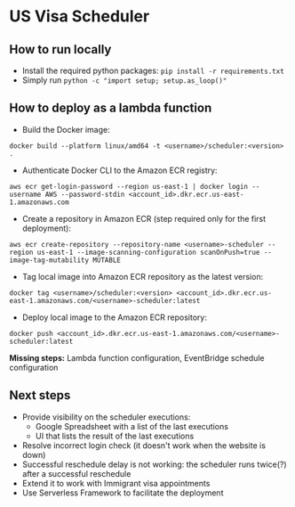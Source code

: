 # US Visa Scheduler

## How to run locally
- Install the required python packages: `pip install -r requirements.txt`
- Simply run `python -c "import setup; setup.as_loop()"`

## How to deploy as a lambda function
- Build the Docker image:
```
docker build --platform linux/amd64 -t <username>/scheduler:<version> .
```
- Authenticate Docker CLI to the Amazon ECR registry:
```
aws ecr get-login-password --region us-east-1 | docker login --username AWS --password-stdin <account_id>.dkr.ecr.us-east-1.amazonaws.com
```
- Create a repository in Amazon ECR (step required only for the first deployment):
```
aws ecr create-repository --repository-name <username>-scheduler --region us-east-1 --image-scanning-configuration scanOnPush=true --image-tag-mutability MUTABLE
```
- Tag local image into Amazon ECR repository as the latest version:
```
docker tag <username>/scheduler:<version> <account_id>.dkr.ecr.us-east-1.amazonaws.com/<username>-scheduler:latest
```
- Deploy local image to the Amazon ECR repository:
```
docker push <account_id>.dkr.ecr.us-east-1.amazonaws.com/<username>-scheduler:latest
```

**Missing steps:** Lambda function configuration, EventBridge schedule configuration

## Next steps
- Provide visibility on the scheduler executions:
    - Google Spreadsheet with a list of the last executions
    - UI that lists the result of the last executions
- Resolve incorrect login check (it doesn't work when the website is down)
- Successful reschedule delay is not working: the scheduler runs twice(?) after a successful reschedule
- Extend it to work with Immigrant visa appointments
- Use Serverless Framework to facilitate the deployment
